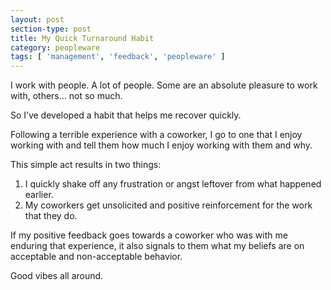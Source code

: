```yaml
---
layout: post
section-type: post
title: My Quick Turnaround Habit
category: peopleware
tags: [ 'management', 'feedback', 'peopleware' ]
---
```


I work with people. A lot of people. Some are an absolute pleasure to work with, others... not so much. 

So I’ve developed a habit that helps me recover quickly. 

Following a terrible experience with a coworker, I go to one that I enjoy working with and tell them how much I enjoy working with them and why.

This simple act results in two things:
1. I quickly shake off any frustration or angst leftover from what happened earlier. 
2. My coworkers get unsolicited and positive reinforcement for the work that they do. 

If my positive feedback goes towards a coworker who was with me enduring that experience, it also signals to them what my beliefs are on acceptable and non-acceptable behavior. 


Good vibes all around.